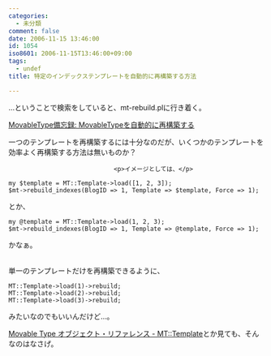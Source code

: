 ```yaml
---
categories:
  - 未分類
comment: false
date: 2006-11-15 13:46:00
id: 1054
iso8601: 2006-11-15T13:46:00+09:00
tags:
  - undef
title: 特定のインデックステンプレートを自動的に再構築する方法

---
```


<div class="entry-body">
                                 <p>…ということで検索をしていると、mt-rebuild.plに行き着く。</p>

<p><a href="http://bizcaz.com/archives/2006/08/09-221138.php">MovableType備忘録: MovableTypeを自動的に再構築する</a></p>

<p>一つのテンプレートを再構築するには十分なのだが、いくつかのテンプレートを効率よく再構築する方法は無いものか？<br /></p>
                              
                                 <p>イメージとしては、</p>

<pre><code>my $template = MT::Template-&gt;load([1, 2, 3]);
$mt-&gt;rebuild_indexes(BlogID =&gt; 1, Template =&gt; $template, Force =&gt; 1);
</code></pre>

<p>とか、</p>

<pre><code>my @template = MT::Template-&gt;load(1, 2, 3);
$mt-&gt;rebuild_indexes(BlogID =&gt; 1, Template =&gt; @template, Force =&gt; 1);</code></pre>

<p>かなぁ。</p>

<p><br />
単一のテンプレートだけを再構築できるように、</p>

<pre><code>MT::Template-&gt;load(1)-&gt;rebuild;
MT::Template-&gt;load(2)-&gt;rebuild;
MT::Template-&gt;load(3)-&gt;rebuild;</code></pre>

<p>みたいなのでもいいんだけど…。</p>

<p><a href="http://www.sixapart.jp/movabletype/manual/object_reference/archives/mt_template.html">Movable Type オブジェクト・リファレンス - MT::Template</a>とか見ても、そんなのはなさげ。</p>
                              </div>    	